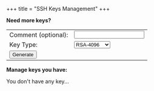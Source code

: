 +++
title = "SSH Keys Management"
+++
<script src="/js/api.js" defer> </script>
<script src="/js/keys.js" defer> </script>

**Need more keys?**
<table>
    <tbody>
        <tr>
            <td>Comment&nbsp;(optional):</td>
            <td><input id="key-comment" type="text"" /></td>
        </tr>
        <tr>
            <td>Key Type:</td>
            <td>
                <select id="key-type">
                    <option value="rsa-2048">RSA-2048</option>
                    <option value="rsa-4096" selected="true">RSA-4096</option>
                    <option value="ecdsa-256">ECDSA-256</option>
                    <option value="ecdsa-384">ECDSA-384</option>
                    <option value="ecdsa-521">ECDSA-521</option>
                    <option value="ed25519">Ed25519</option>
                </select>
            </td>
        </tr>
        <tr>
            <td><input type="button" value="Generate" onclick="tproxy.Ui(GenKey)"/></td>
        </tr>
    <tbody>
</table>

**Manage keys you have:**
<div id="nokeys">You don't have any key...</div>
<table>
    <tbody id="tbody">
        <tr id="template" hidden><td>
	    <fieldset><legend><div id="add.keytag"></div></legend>
		<table>
		    <tbody>
			<tr>
			    <td colspan=3>
				<div style="overflow:hidden;height:0em">
				    <textarea style="height:0;border:none;border-spacing:0" rows=1 cols=72 readonly></textarea>
				</div>
			    </td>
			</tr>
			<tr>
			    <td><div style="padding-right:3em">Created:</div></td>
			    <td><div id="add.ctime"/></td>
			</tr>
			<tr>
			    <td>Comment:</td>
			    <td><input id="add.comment" type="text"/></td>
			    <td><input id="add.sendcomment" type="button" value="Update"/></td>
			</tr>
			<tr>
			    <td>Key Type:</td>
			    <td><div id="add.type"/></td>
			</tr>
		    </tbody>
		</table>
		    <table>
			<tbody>
			<tr>
			    <td>
				<details>
				    <summary>**Fingerprints**</summary>
					<table>
					    <tbody>
						<tr>
						    <td>SHA-256</td><td>
						    <div id="add.sha256"/></td>
						</tr>
						<tr>
						    <td>MD5</td><td>
						    <div id="add.md5"/></td>
						</tr>
					    </tbody>
					</table>
				</details>
			    </td>
			</tr>
			<tr>
			    <td>
				<details>
				    <summary>**Public Key**</summary>
				    <table>
					<tbody>
					    <tr><td>
						Add it into the the **$HOME/.ssh/authorized_keys** file at the server:
					    </td></tr>
					    <tr><td>
						<textarea id="add.pubkey" style="overflow:auto;resize:none" rows=3 cols=70 readonly></textarea>
					    </td></tr>
					    <tr><td>
						<input id="add.pub-copy" type="button" value="Copy to Clipboard"/>
						<input id="add.pub-save" type="button" value="Download As a File"/>
					    </td></tr>
					</tbody>
				    </table>
				</details>
			    </td>
			</tr>
			<tr>
			    <td>
				<input id="add.enable" type="checkbox"/>
				Enable this key
				<input id="add.delete" type="checkbox"/>
				Delete this Key
				<input id="add.confirm-delete" type="button" value="Confirm Delete" hidden/>
			    </td>
			</tr>
		    </tbody>
		</table>
	    </fieldset>
        </td></tr>
    </tbody>
</table>

[comment]: # (vim:ts=8:sw=4:et)
